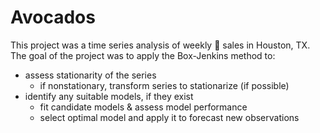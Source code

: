 # Avocados
This project was a time series analysis of weekly :avocado: sales in Houston, TX. The goal of the project was to apply the 
Box-Jenkins method to:
+ assess stationarity of the series 
  + if nonstationary, transform series to stationarize (if possible)
+ identify any suitable models, if they exist
  + fit candidate models & assess model performance
  + select optimal model and apply it to forecast new observations


